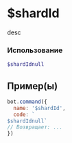 # $shardId
desc
### Использование
```php
$shardIdnull
```

## Пример(ы)

```javascript
bot.command({
  name: '$shardId',
  code: `
$shardIdnull`
// Возвращает: ...
})
```